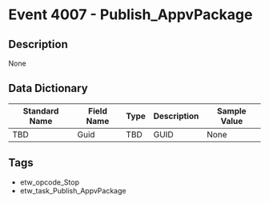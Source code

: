 # Event 4007 - Publish_AppvPackage

## Description
None

## Data Dictionary
|Standard Name|Field Name|Type|Description|Sample Value|
|---|---|---|---|---|
|TBD|Guid|TBD|GUID|None|None|

## Tags
* etw_opcode_Stop
* etw_task_Publish_AppvPackage